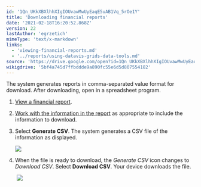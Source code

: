 ```yaml
---
id: '1Qn_UKkXBXlhhXIgIOUvawMwUyEaqE5uAB1Vq_5rOe1Y'
title: 'Downloading financial reports'
date: '2021-02-18T16:20:52.868Z'
version: 22
lastAuthor: 'egrzetich'
mimeType: 'text/x-markdown'
links:
  - 'viewing-financial-reports.md'
  - '../reports/using-datavis-grids-data-tools.md'
source: 'https://drive.google.com/open?id=1Qn_UKkXBXlhhXIgIOUvawMwUyEaqE5uAB1Vq_5rOe1Y'
wikigdrive: '5bf4a745d7ffbddde9a890fc55e6d5d807554182'
---
```

The system generates reports in comma-separated value format for download. After downloading, open in a spreadsheet program.
1. [View a financial report](viewing-financial-reports.md). 
2. [Work with the information in the report](../reports/using-datavis-grids-data-tools.md) as appropriate to include the information to download.
3. Select <strong>Generate CSV</strong>. The system generates a CSV file of the information as displayed.

   <img src="../downloading-financial-reports.assets/100000000000001B000000258CE9D64724766B05.png" />  

4. When the file is ready to download, the <em>Generate CSV</em> icon changes to <em>Download CSV</em>. Select <strong>Download CSV</strong>. Your device downloads the file.

  
    <img src="../downloading-financial-reports.assets/100000000000001C0000001D915D3F94577EC8FD.png" />  

